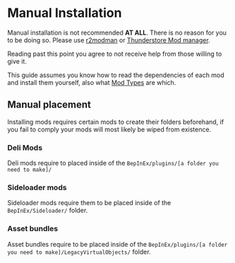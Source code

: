 # Manual Installation

Manual installation is not recommended **AT ALL**. There is no reason for you to be doing so. Please use [r2modman](https://h3vr.thunderstore.io/package/ebkr/r2modman/) or [Thunderstore Mod manager](https://www.overwolf.com/app/Thunderstore-Thunderstore_Mod_Manager).

Reading past this point you agree to not receive help from those willing to give it.

This guide assumes you know how to read the dependencies of each mod and install them yourself, also what [Mod Types](Mod-Types.md) are which.

## Manual placement

Installing mods requires certain mods to create their folders beforehand, if you fail to comply your mods will most likely be wiped from existence.

### Deli Mods

Deli mods require to placed inside of the `BepInEx/plugins/[a folder you need to make]/`

### Sideloader mods

Sideloader mods require them to be placed inside of the `BepInEx/Sideloader/` folder.

### Asset bundles

Asset bundles require to be placed inside of the `BepInEx/plugins/[a folder you need to make]/LegacyVirtualObjects/` folder.
